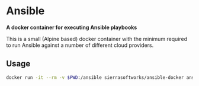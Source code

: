 # Ansible
**A docker container for executing Ansible playbooks**

This is a small (Alpine based) docker container with the minimum required
to run Ansible against a number of different cloud providers.

## Usage
```sh
docker run -it --rm -v $PWD:/ansible sierrasoftworks/ansible-docker ansible-playbook -i hosts deploy.yml
```